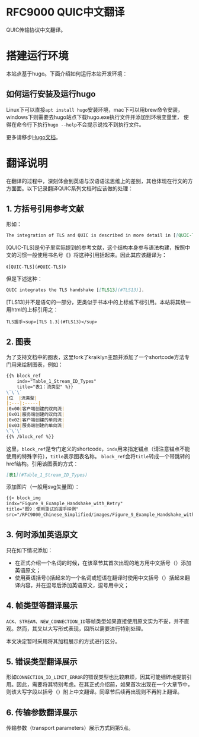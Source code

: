 # RFC9000 QUIC中文翻译

QUIC传输协议中文翻译。

# 搭建运行环境

本站点基于hugo。下面介绍如何运行本站开发环境：

## 如何运行安装及运行hugo

Linux下可以直接`apt install hugo`安装环境，mac下可以用brew命令安装，windows下则需要去hugo站点下载hugo.exe执行文件并添加到环境变量里，
使得在命令行下执行`hugo --help`不会提示说找不到执行文件。

更多请移步[Hugo文档](https://gohugo.io/)。

# 翻译说明

在翻译的过程中，深刻体会到英语与汉语语法思维上的差别，其也体现在行文的方方面面。以下记录翻译QUIC系列文档时应该做的处理：

## 1. 方括号引用参考文献

形如：

```markdown
The integration of TLS and QUIC is described in more detail in [[QUIC-TLS](#QUIC-TLS)].
```

[QUIC-TLS]是句子里实际提到的参考文献，这个结构本身参与语法构建，按照中文的习惯一般使用书名号《》将这种引用括起来。因此其应该翻译为：

```
《[QUIC-TLS](#QUIC-TLS)》
```

但是下述这种：

```markdown
QUIC integrates the TLS handshake [[TLS13](#TLS13)].
```

[TLS13]并不是语句的一部分，更类似于书本中的上标或下标引用。本站将其统一用html的上标引用之：

```
TLS握手<sup>[TLS 1.3](#TLS13)</sup>
```

## 2. 图表

为了支持文档中的图表，这里fork了kraiklyn主题并添加了一个shortcode方法专门用来绘制图表，例如：

```markdown
{{% block_ref
    indx="Table_1_Stream_ID_Types"
    title="表1：流类型" %}}
\`\`\`
|位  |流类型|
|:---|:-----|
|0x00|客户端创建的双向流|
|0x01|服务端创建的双向流|
|0x02|客户端创建的单向流|
|0x03|服务端创建的单向流|
\`\`\`
{{% /block_ref %}}
```

这里，`block_ref`是专门定义的shortcode，`indx`用来指定锚点（请注意锚点不能使用的特殊字符），`title`表示图表名称。
`block_ref`会将`title`转成一个带跳转的href结构。引用该图表的方式：

```markdown
[表1](#Table_1_Stream_ID_Types)
```

添加图片（一般用svg矢量图）：

```markdown
{{< block_img
indx="Figure_9_Example_Handshake_with_Retry"
title="图9：使用重试的握手样例"
src="/RFC9000_Chinese_Simplified/images/Figure_9_Example_Handshake_with_Retry.svg" >}}
```

## 3. 何时添加英语原文

只在如下情况添加：
- 在正式介绍一个名词的时候，在该章节其首次出现的地方用中文括号（）添加英语原文；
- 使用英语括号()括起来的一个名词或短语在翻译时使用中文括号（）括起来翻译内容，并在逗号后添加英语原文，逗号用中文；

## 4. 帧类型等翻译展示

`ACK`、`STREAM`、`NEW_CONNECTION_ID`等帧类型如果直接使用原文实为不妥，并不直观。然而，其又以大写形式表现，固所以需要进行特别处理。

本文决定暂时采用将其加粗展示的方式进行区分。

## 5. 错误类型翻译展示

形如`CONNECTION_ID_LIMIT_ERROR`的错误类型也比较麻烦，因其可能细碎地提前引用。因此，需要将其特别考虑。在其正式介绍前，如果首次出现在一个大章节中，则该大写字段以括号（）附上中文翻译。同章节后续再出现则不再附上翻译。

## 6. 传输参数翻译展示

传输参数（transport parameters）展示方式同第5点。
